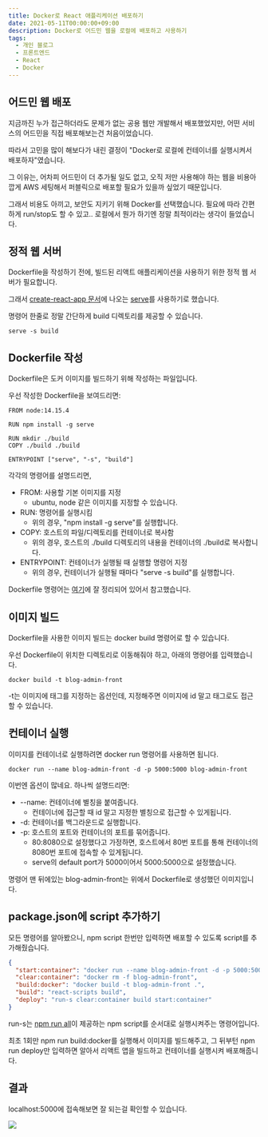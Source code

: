 ```yaml
---
title: Docker로 React 애플리케이션 배포하기
date: 2021-05-11T00:00:00+09:00
description: Docker로 어드민 웹을 로컬에 배포하고 사용하기
tags:
  - 개인 블로그
  - 프론트엔드
  - React
  - Docker
---
```


## 어드민 웹 배포

지금까진 누가 접근하더라도 문제가 없는 공용 웹만 개발해서 배포했었지만, 어떤 서비스의 어드민을 직접 배포해보는건 처음이었습니다.

따라서 고민을 많이 해보다가 내린 결정이 "Docker로 로컬에 컨테이너를 실행시켜서 배포하자"였습니다.

그 이유는, 어차피 어드민이 더 추가될 일도 없고, 오직 저만 사용해야 하는 웹을 비용아깝게 AWS 세팅해서 퍼블릭으로 배포할 필요가 있을까 싶었기 때문입니다.

그래서 비용도 아끼고, 보안도 지키기 위해 Docker를 선택했습니다. 필요에 따라 간편하게 run/stop도 할 수 있고.. 로컬에서 뭔가 하기엔 정말 최적이라는 생각이 들었습니다.

## 정적 웹 서버

Dockerfile을 작성하기 전에, 빌드된 리액트 애플리케이션을 사용하기 위한 정적 웹 서버가 필요합니다.

그래서 [create-react-app 문서](https://create-react-app.dev/docs/deployment/#static-server)에 나오는 [serve](https://www.npmjs.com/package/serve)를 사용하기로 했습니다.

명령어 한줄로 정말 간단하게 build 디렉토리를 제공할 수 있습니다.

```
serve -s build
```

## Dockerfile 작성

Dockerfile은 도커 이미지를 빌드하기 위해 작성하는 파일입니다.

우선 작성한 Dockerfile을 보여드리면:

```
FROM node:14.15.4

RUN npm install -g serve

RUN mkdir ./build
COPY ./build ./build

ENTRYPOINT ["serve", "-s", "build"]
```

각각의 명령어를 설명드리면,

- FROM: 사용할 기본 이미지를 지정
  - ubuntu, node 같은 이미지를 지정할 수 있습니다.
- RUN: 명령어를 실행시킴
  - 위의 경우, "npm install -g serve"를 실행합니다.
- COPY: 호스트의 파일/디렉토리를 컨테이너로 복사함
  - 위의 경우, 호스트의 ./build 디렉토리의 내용을 컨테이너의 ./build로 복사합니다.
- ENTRYPOINT: 컨테이너가 실행될 때 실행할 명령어 지정
  - 위의 경우, 컨테이너가 실행될 때마다 "serve -s build"를 실행합니다.

Dockerfile 명령어는 [여기](https://ghwlchlaks.github.io/dockerfile-instruction)에 잘 정리되어 있어서 참고했습니다.

## 이미지 빌드

Dockerfile을 사용한 이미지 빌드는 docker build 명령어로 할 수 있습니다.

우선 Dockerfile이 위치한 디렉토리로 이동해줘야 하고, 아래의 명령어를 입력했습니다.

```
docker build -t blog-admin-front
```

-t는 이미지에 태그를 지정하는 옵션인데, 지정해주면 이미지에 id 말고 태그로도 접근할 수 있습니다.

## 컨테이너 실행

이미지를 컨테이너로 실행하려면 docker run 명령어를 사용하면 됩니다.

```
docker run --name blog-admin-front -d -p 5000:5000 blog-admin-front
```

이번엔 옵션이 많네요. 하나씩 설명드리면:

- --name: 컨테이너에 별칭을 붙여줍니다.
  - 컨테이너에 접근할 때 id 말고 지정한 별칭으로 접근할 수 있게됩니다.
- -d: 컨테이너를 백그라운드로 실행합니다.
- -p: 호스트의 포트와 컨테이너의 포트를 묶어줍니다.
  - 80:8080으로 설정했다고 가정하면, 호스트에서 80번 포트를 통해 컨테이너의 8080번 포트에 접속할 수 있게됩니다.
  - serve의 default port가 5000이어서 5000:5000으로 설정했습니다.

명령어 맨 뒤에있는 blog-admin-front는 위에서 Dockerfile로 생성했던 이미지입니다.

## package.json에 script 추가하기

모든 명령어를 알아봤으니, npm script 한번만 입력하면 배포할 수 있도록 script를 추가해줬습니다.

```json
{
  "start:container": "docker run --name blog-admin-front -d -p 5000:5000 blog-admin-front",
  "clear:container": "docker rm -f blog-admin-front",
  "build:docker": "docker build -t blog-admin-front .",
  "build": "react-scripts build",
  "deploy": "run-s clear:container build start:container"
}
```

run-s는 [npm run all](https://www.npmjs.com/package/npm-run-all)이 제공하는 npm script를 순서대로 실행시켜주는 명령어입니다.

최초 1회만 npm run build:docker를 실행해서 이미지를 빌드해주고, 그 뒤부턴 npm run deploy만 입력하면 알아서 리액트 앱을 빌드하고 컨테이너를 실행시켜 배포해줍니다.

## 결과

localhost:5000에 접속해보면 잘 되는걸 확인할 수 있습니다.

![](./images/posts/2021-05-11-react-docker/result.png)
